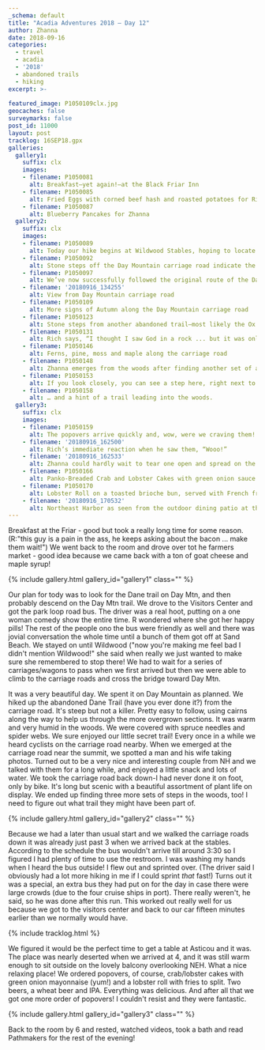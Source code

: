 ```yaml
---
_schema: default
title: "Acadia Adventures 2018 – Day 12"
author: Zhanna
date: 2018-09-16
categories:
  - travel
  - acadia
  - '2018' 
  - abandoned trails
  - hiking
excerpt: >-
  
featured_image: P1050109clx.jpg
geocaches: false
surveymarks: false
post_id: 11000
layout: post
tracklog: 16SEP18.gpx
galleries:
  gallery1:
    suffix: clx
    images:
    - filename: P1050081
      alt: Breakfast—yet again!—at the Black Friar Inn   
    - filename: P1050085  
      alt: Fried Eggs with corned beef hash and roasted potatoes for Rich
    - filename: P1050087  
      alt: Blueberry Pancakes for Zhanna     
  gallery2:
    suffix: clx
    images:
    - filename: P1050089
      alt: Today our hike begins at Wildwood Stables, hoping to locate and retrace the abandoned Dane Path     
    - filename: P1050092  
      alt: Stone steps off the Day Mountain carriage road indicate the old trailhead.
    - filename: P1050097  
      alt: We’ve now successfully followed the original route of the Dane Path up to Day Mountain summit    
    - filename: '20180916_134255'  
      alt: View from Day Mountain carriage road   
    - filename: P1050109  
      alt: More signs of Autumn along the Day Mountain carriage road
    - filename: P1050123  
      alt: Stone steps from another abandoned trail—most likely the Ox Hill to Day Mountain Summit trail  
    - filename: P1050131  
      alt: Rich says, “I thought I saw God in a rock ... but it was only a Dog.”   
    - filename: P1050146  
      alt: Ferns, pine, moss and maple along the carriage road
    - filename: P1050148  
      alt: Zhanna emerges from the woods after finding another set of abandoned steps    
    - filename: P1050153  
      alt: If you look closely, you can see a step here, right next to the carriage road ...
    - filename: P1050158  
      alt: … and a hint of a trail leading into the woods.                              
  gallery3:
    suffix: clx
    images:
    - filename: P1050159  
      alt: The popovers arrive quickly and, wow, were we craving them!   
    - filename: '20180916_162500'  
      alt: Rich’s immediate reaction when he saw them, “Wooo!”
    - filename: '20180916_162533'  
      alt: Zhanna could hardly wait to tear one open and spread on the butter and strawberry jam.    
    - filename: P1050166  
      alt: Panko-Breaded Crab and Lobster Cakes with green onion sauce and lime   
    - filename: P1050170  
      alt: Lobster Roll on a toasted brioche bun, served with French fries
    - filename: '20180916_170532'  
      alt: Northeast Harbor as seen from the outdoor dining patio at the Asticou Inn & Restaurant  
---
```


Breakfast at the Friar - good but took a really long time for some reason. (R:"this guy is a pain in the ass, he keeps asking about the bacon ... make them wait!") We went back to the room and drove over tot he farmers market - good idea because we came back with a ton of goat cheese and maple syrup!

{% include gallery.html gallery_id="gallery1" class="" %}

Our plan for tody was to look for the Dane trail on Day Mtn, and then probably descend on the Day Mtn trail. We drove to the Visitors Center and got the park loop road bus. The driver was a real hoot, putting on a one woman comedy show the entire time. R wondered where she got her happy pills! The rest of the people ono the bus were friendly as well and there was jovial conversation the whole time until a bunch of them got off at Sand Beach. We stayed on until Wildwood ("now you're making me feel bad I didn't mention Wildwood!" she said when really we just wanted to make sure she remembered to stop there! We had to wait for a series of carriages/wagons to pass when we first arrived but then we were able to climb to the carriage roads and cross the bridge toward Day Mtn.

It was a very beautiful day. We spent it on Day Mountain as planned. We hiked up the abandoned Dane Trail (have you ever done it?) from the carriage road. It's steep but not a killer. Pretty easy to follow, using cairns along the way to help us through the more overgrown sections. It was warm and very humid in the woods. We were covered with spruce needles and spider webs. We sure enjoyed our little secret trail! Every once in a while we heard cyclists on the carriage road nearby. When we emerged at the carriage road near the summit, we spotted a man and his wife taking photos. Turned out to be a very nice and interesting couple from NH and we talked with them for a long while, and enjoyed a little snack and lots of water. We took the carriage road back down-I had never done it on foot, only by bike. It's long but scenic with a beautiful assortment of plant life on display. We ended up finding three more sets of steps in the woods, too! I need to figure out what trail they might have been part of. 

{% include gallery.html gallery_id="gallery2" class="" %}

Because we had a later than usual start and we walked the carriage roads down it was already just past 3 when we arrived back at the stables. According to the schedule the bus wouldn't arrive till around 3:30 so I figured I had plenty of time to use the restroom. I was washing my hands when I heard the bus outside! I flew out and sprinted over. (The driver said I obviously had a lot more hiking in me if I could sprint _that_ fast!) Turns out it was a special, an extra bus they had put on for the day in case there were large crowds (due to the four cruise ships in port). There really weren't, he said, so he was done after this run. This worked out really well for us because we got to the visitors center and back to our car fifteen minutes earlier than we normally would have.

{% include tracklog.html %}

We figured it would be the perfect time to get a table at Asticou and it was. The place was nearly deserted when we arrived at 4, and it was still warm enough to sit outside on the lovely balcony overlooking NEH. What a nice relaxing place! We ordered popovers, of course, crab/lobster cakes with green onion mayonnaise (yum!) and a lobster roll with fries to split. Two beers, a 
wheat beer and IPA. Everything was delicious. And after all that we got one more order of popovers! I couldn't resist and they were fantastic.

{% include gallery.html gallery_id="gallery3" class="" %}

Back to the room by 6 and rested, watched videos, took a bath and read Pathmakers for the rest of the evening!